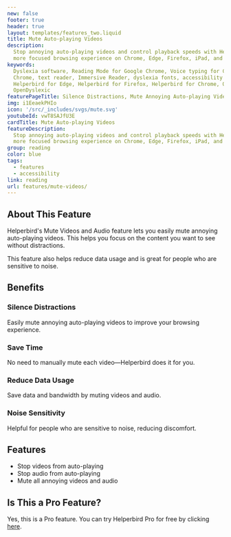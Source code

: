 ```yaml
---
new: false
footer: true
header: true
layout: templates/features_two.liquid
title: Mute Auto-playing Videos
description:
  Stop annoying auto-playing videos and control playback speeds with Helperbird. Enjoy a quieter,
  more focused browsing experience on Chrome, Edge, Firefox, iPad, and iPhone.
keywords:
  Dyslexia software, Reading Mode for Google Chrome, Voice typing for Chrome, Text to speech for
  Chrome, text reader, Immersive Reader, dyslexia fonts, accessibility software, dyslexia software,
  Helperbird for Edge, Helperbird for Firefox, Helperbird for Chrome, Opendyslexic for Chrome,
  OpenDyslexic
featurePageTitle: Silence Distractions, Mute Annoying Auto-playing Videos with Ease
img: i1EeaekPHIo
icon: '/src/_includes/svgs/mute.svg'
youtubeId: vwT8SAJfU3E
cardTitle: Mute Auto-playing Videos
featureDescription:
  Stop annoying auto-playing videos and control playback speeds with Helperbird. Enjoy a quieter,
  more focused browsing experience on Chrome, Edge, Firefox, iPad, and iPhone.
group: reading
color: blue
tags:
  - features
  - accessibility
link: reading
url: features/mute-videos/
---
```


## About This Feature

Helperbird's Mute Videos and Audio feature lets you easily mute annoying auto-playing videos. This
helps you focus on the content you want to see without distractions.

This feature also helps reduce data usage and is great for people who are sensitive to noise.

## Benefits

### Silence Distractions

Easily mute annoying auto-playing videos to improve your browsing experience.

### Save Time

No need to manually mute each video—Helperbird does it for you.

### Reduce Data Usage

Save data and bandwidth by muting videos and audio.

### Noise Sensitivity

Helpful for people who are sensitive to noise, reducing discomfort.

## Features

- Stop videos from auto-playing
- Stop audio from auto-playing
- Mute all annoying videos and audio

## Is This a Pro Feature?

Yes, this is a Pro feature. You can try Helperbird Pro for free by clicking [here](/pricing/).
